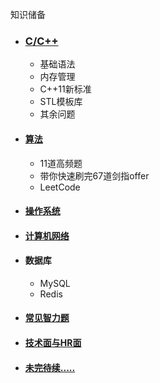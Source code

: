 知识储备

+ ### [C/C++](#secondfirst)

  - 基础语法
  - 内存管理
  - C++11新标准
  - STL模板库
  - 其余问题

+ #### [算法](#secondsecond)

  - 11道高频题
  - 带你快速刷完67道剑指offer
  - LeetCode

+ #### [操作系统](#secondthird)

+ #### [计算机网络](#secondforth)

+ #### 数据库

  - MySQL
  - Redis

+ #### [常见智力题](#secondseventh)

+ #### [技术面与HR面](#secondeighth)

+ #### [未完待续.....](#secondninth)
